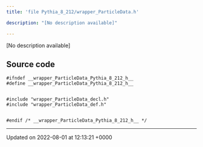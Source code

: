 ```yaml
---
title: 'file Pythia_8_212/wrapper_ParticleData.h'

description: "[No description available]"

---
```







[No description available]




## Source code

```
#ifndef __wrapper_ParticleData_Pythia_8_212_h__
#define __wrapper_ParticleData_Pythia_8_212_h__


#include "wrapper_ParticleData_decl.h"
#include "wrapper_ParticleData_def.h"


#endif /* __wrapper_ParticleData_Pythia_8_212_h__ */
```


-------------------------------

Updated on 2022-08-01 at 12:13:21 +0000
